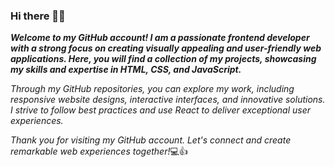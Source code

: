 ### Hi there 👋:smile:

***Welcome to my GitHub account! I am a passionate frontend developer with a strong focus on creating visually appealing and user-friendly web applications. Here, you will find a collection of my projects, showcasing my skills and expertise in HTML, CSS, and JavaScript.***

_Through my GitHub repositories, you can explore my work, including responsive website designs, interactive interfaces, and innovative solutions. I strive to follow best practices and use React to deliver exceptional user experiences._

_Thank you for visiting my GitHub account. Let's connect and create remarkable web experiences together!_:computer::thumbsup:

<!--
**Heka9/Heka9** is a ✨ _special_ ✨ repository because its `README.md` (this file) appears on your GitHub profile.

Here are some ideas to get you started:

- 🔭 I’m currently working on ...
- 🌱 I’m currently learning ...
- 👯 I’m looking to collaborate on ...
- 🤔 I’m looking for help with ...
- 💬 Ask me about ...
- 📫 How to reach me: ...
- 😄 Pronouns: ...
- ⚡ Fun fact: ...
-->
